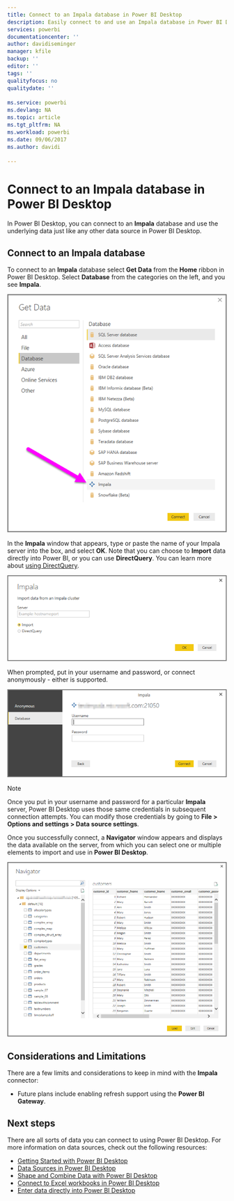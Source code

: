 ```yaml
---
title: Connect to an Impala database in Power BI Desktop
description: Easily connect to and use an Impala database in Power BI Desktop
services: powerbi
documentationcenter: ''
author: davidiseminger
manager: kfile
backup: ''
editor: ''
tags: ''
qualityfocus: no
qualitydate: ''

ms.service: powerbi
ms.devlang: NA
ms.topic: article
ms.tgt_pltfrm: NA
ms.workload: powerbi
ms.date: 09/06/2017
ms.author: davidi

---
```

# Connect to an Impala database in Power BI Desktop
In Power BI Desktop, you can connect to an **Impala** database and use the underlying data just like any other data source in Power BI Desktop.

## Connect to an Impala database
To connect to an **Impala** database select **Get Data** from the **Home** ribbon in Power BI Desktop. Select **Database** from the categories on the left, and you see **Impala**.

![](media/desktop-connect-impala/connect_impala_2.png)

In the **Impala** window that appears, type or paste the name of your Impala server into the box, and select **OK**. Note that you can choose to **Import** data directly into Power BI, or you can use **DirectQuery**. You can learn more about [using DirectQuery](desktop-use-directquery.md).

![](media/desktop-connect-impala/connect_impala_3a.png)

When prompted, put in your username and password, or connect anonymously - either is supported.

![](media/desktop-connect-impala/connect_impala_4.png)

> [!NOTE]
> Once you put in your username and password for a particular **Impala** server, Power BI Desktop uses those same credentials in subsequent connection attempts. You can modify those credentials by going to **File > Options and settings > Data source settings**.
> 
> 

Once you successfully connect, a **Navigator** window appears and displays the data available on the server, from which you can select one or multiple elements to import and use in **Power BI Desktop**.

![](media/desktop-connect-impala/connect_impala_5.png)

## Considerations and Limitations
There are a few limits and considerations to keep in mind with the **Impala** connector:

* Future plans include enabling refresh support using the **Power BI Gateway**.

## Next steps
﻿There are all sorts of data you can connect to using Power BI Desktop. For more information on data sources, check out the following resources:

* [Getting Started with Power BI Desktop](desktop-getting-started.md)
* [Data Sources in Power BI Desktop](desktop-data-sources.md)
* [Shape and Combine Data with Power BI Desktop](desktop-shape-and-combine-data.md)
* [Connect to Excel workbooks in Power BI Desktop](desktop-connect-excel.md)   
* [Enter data directly into Power BI Desktop](desktop-enter-data-directly-into-desktop.md)   

